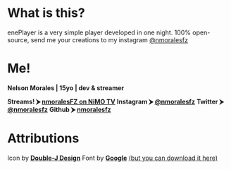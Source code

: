# What is this?
enePlayer is a very simple player developed in one night.
100% open-source, send me your creations to my instagram [@nmoralesfz](https://instagram.com/nmoralesfz)

# Me!
**Nelson Morales | 15yo | dev & streamer**

**Streams! ⮞ [nmoralesFZ on NiMO TV](https://nimo.tv/nmoralesfz)**
**Instagram ⮞ [@nmoralesfz](https://instagram.com/nmoralesfz)**
**Twitter ⮞ [@nmoralesfz](https://twitter.com/nmoralesfz)**
**Github ⮞ [nmoralesfz](https://github.com/nmoralesfz)**

# Attributions

Icon by [**Double-J Design**](https://iconarchive.com/artist/double-j-design.html)
Font by [**Google**](https://fonts.google.com/) [(but you can download it here)](https://fontmeme.com/fuentes/fuente-product-sans/)
